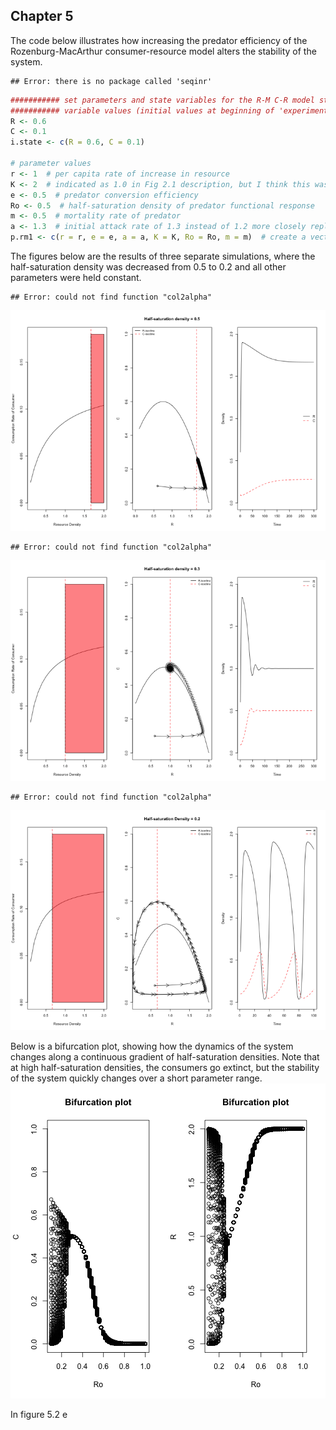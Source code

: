 Chapter 5
---------

The code below illustrates how increasing the predator efficiency of the Rozenburg-MacArthur consumer-resource model alters the stability of the system.


```
## Error: there is no package called 'seqinr'
```



```r
########### set parameters and state variables for the R-M C-R model state
########### variable values (initial values at beginning of 'experiments')
R <- 0.6
C <- 0.1
i.state <- c(R = 0.6, C = 0.1)

# parameter values
r <- 1  # per capita rate of increase in resource
K <- 2  # indicated as 1.0 in Fig 2.1 description, but I think this was a typo in the book.
e <- 0.5  # predator conversion efficiency
Ro <- 0.5  # half-saturation density of predator functional response
m <- 0.5  # mortality rate of predator
a <- 1.3  # initial attack rate of 1.3 instead of 1.2 more closely replicates the figures in the book
p.rm1 <- c(r = r, e = e, a = a, K = K, Ro = Ro, m = m)  # create a vector for the parameters for experiment #1
```


The figures below are the results of three separate simulations, where the half-saturation density was decreased from 0.5 to 0.2 and all other parameters were held constant.

```
## Error: could not find function "col2alpha"
```

![plot of chunk unnamed-chunk-3](figure/unnamed-chunk-31.png) 

```
## Error: could not find function "col2alpha"
```

![plot of chunk unnamed-chunk-3](figure/unnamed-chunk-32.png) 

```
## Error: could not find function "col2alpha"
```

![plot of chunk unnamed-chunk-3](figure/unnamed-chunk-33.png) 


Below is a bifurcation plot, showing how the dynamics of the system changes along a continuous gradient of half-saturation densities.  Note that at high half-saturation densities, the consumers go extinct, but the stability of the system quickly changes over a short parameter range.
![plot of chunk unnamed-chunk-4](figure/unnamed-chunk-4.png) 


In figure 5.2 e
